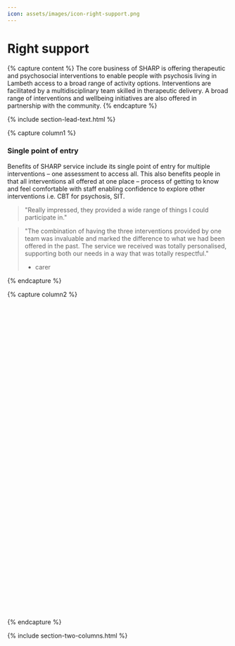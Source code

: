 ```yaml
---
icon: assets/images/icon-right-support.png
---
```


# Right support

{% capture content %}
The core business of SHARP is offering therapeutic and psychosocial interventions to enable people 
with psychosis living in Lambeth access to a broad range of activity options. 
Interventions are facilitated by a multidisciplinary team skilled in therapeutic delivery. 
A broad range of interventions and wellbeing initiatives are also offered in partnership with the community.
{% endcapture %}

{% include section-lead-text.html %}


{% capture column1 %}

### Single point of entry

Benefits of SHARP service include its single point of entry for multiple interventions – one assessment 
to access all. This also benefits people in that all interventions all offered at one place – process 
of getting to know and feel comfortable with staff enabling confidence to explore other interventions i.e. 
CBT for psychosis, SIT.

> "Really impressed, they provided a wide range of things I could participate in."

> "The combination of having the three interventions provided by one team was invaluable 
> and marked the difference to what we had been offered in the past. The service we received 
> was totally personalised, supporting both our needs in a way that was totally respectful." 
> - carer

{% endcapture %}	



{% capture column2 %}

<div class="svg-wrapper" data-filename="assets/images/sharp-single-entry.svg" style="height: 700px"></div>

{% endcapture %}

{% include section-two-columns.html %}
